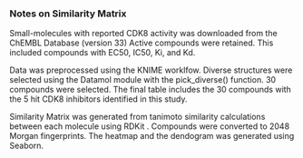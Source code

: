 ### Notes on Similarity Matrix

Small-molecules with reported CDK8 activity was downloaded from the ChEMBL Database (version 33)
Active compounds were retained. This included compounds with EC50, IC50, Ki, and Kd.

Data was preprocessed using the KNIME worklfow. Diverse structures were selected using 
the Datamol module with the pick_diverse() function. 30 compounds were selected. 
The final table includes the 30 compounds with the 5 hit CDK8 inhibitors identified in this study. 

Similarity Matrix was generated from tanimoto similarity calculations between each molecule using RDKit . Compounds 
were converted to 2048 Morgan fingerprints. The heatmap and the dendogram was generated using Seaborn. 